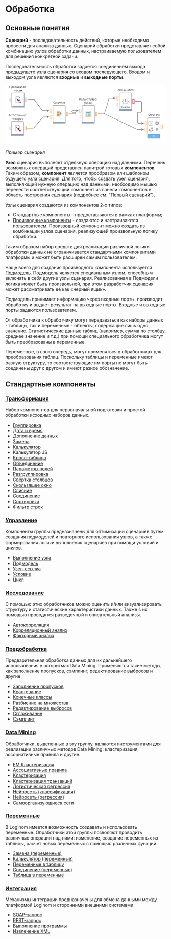 # Обработка

## Основные понятия

**Сценарий** - последовательность действий, которые необходимо провести для анализа данных. Сценарий обработки представляет собой комбинацию узлов обработки данных, настраиваемую пользователем для решения конкретной задачи.

Последовательность обработки задается соединением выхода предыдущего узла сценария со входом последующего. Входом и выходом узла являются **входные** и **выходные порты**.

![](../quick-start/readme-1.png)

 *Пример сценария*

**Узел** сценария выполняет отдельную операцию над данными. Перечень возможных операций представлен палитрой готовых **компонентов**. Таким образом, **компонент** является прообразом или шаблоном будущего узла сценария. Для того, чтобы создать узел сценария, выполняющий нужную операцию над данными, необходимо мышью перенести соответствующий компонент из панели компонентов в область построения сценария (подробнее см. ["Первый сценарий"](../quick-start/first-scenario.md)).

Узлы сценария создаются из компонентов 2-х типов:

* Стандартные компоненты - предоставляются в рамках платформы;
* [Производные компоненты](../scenario/derived-component.md) - создаются и настраиваются пользователем. Производный компонент можно создать из комбинации узлов сценария, реализующей произвольную логику обработки.

Таким образом набор средств для реализации различной логики обработки данных не ограничивается стандартными компонентами платформы и может быть расширен самим пользователем.

Чаще всего для создания производного компонента используется [Подмодель](./control/submodel.md). Подмодель является специальным узлом, способным включать в себя другие узлы сценария. Реализованная в Подмодели логика может быть произвольной, при этом разработчик сценария может рассматривать её как «черный ящик».

Подмодель принимает информацию через входные порты, производит обработку и выдает результат на выходные порты. Входные и выходные порты задаются пользователем.

От обработчика к обработчику могут передаваться как наборы данных - таблицы, так и переменные - объекты, содержащие лишь одно значение. Статистические данные таблиц (например, сумма по столбцу, среднее значение и т.д.) при помощи специального обработчика могут быть преобразованы в переменные.

Переменные, в свою очередь, могут применяться в обработчиках для преобразования таблиц. Поскольку таблицы и переменные имеют разную структуру, то соответствующие им порты не могут быть соединены друг с другом и имеют разное обозначение.

## Стандартные компоненты

### [Трансформация](./transformation/README.md)

Набор компонентов для первоначальной подготовки и простой обработки исходных наборов данных. 

* [Группировка](./transformation/grouping.md)
* [Дата и время](./transformation/trans-datatime/README.md)
* [Дополнение данных](./transformation/supplementation.md)
* [Замена](./transformation/substitution/README.md)
* [Калькулятор](./transformation/calc/README.md)
* Калькулятор JS
* [Кросс-таблица](./transformation/cross-table.md)
* [Объединение](./transformation/union.md)
* [Параметры полей](./transformation/fields-parameters.md)
* [Разгруппировка](./transformation/ungrouping.md)
* [Свёртка столбцов](./transformation/rollup-columns.md)
* [Скользящее окно](./transformation/sliding-window.md)
* [Слияние](./transformation/join/README.md)
* [Соединение](./transformation/addition.md)
* [Сортировка](./transformation/sorting.md)
* [Фильтр строк](./transformation/row-filter/README.md)

### [Управление](./control/README.md)

Компоненты группы предназначены для оптимизации сценариев путем создания подмоделей и повторного использования узлов, а также формирования логики выполнения сценариев при помощи условий и циклов.

* [Выполнение узла](./control/execute-node.md)
* [Подмодель](./control/submodel.md)
* [Узел-ссылка](./control/unit-link.md)
* [Условие](./control/condition.md)
* [Цикл](./control/cycle.md)

### [Исследование](./scrutiny/README.md)

С помощью этих обработчиков можно оценить и/или визуализировать структуру и статистические характеристики данных. Также с их помощью проводятся разведочный и описательный анализы.

* [Автокорреляция](./scrutiny/autocorrelation.md)
* [Корреляционный анализ](./scrutiny/correlation-analysis.md)
* [Факторный анализ](./scrutiny/factor-analysis.md)

### [Предобработка](./preprocessing/README.md)

Предварительная обработка данных для их дальнейшего использования в алгоритмах Data Mining. Применяются такие методы, как заполнение пропусков, сэмплинг, редактирование выбросов и другие.

* [Заполнение пропусков](./preprocessing/filling-omissions.md)
* [Квантование](./preprocessing/quantization.md)
* [Конечные классы](./preprocessing/fine-classes.md)
* [Разбиение на множества](./preprocessing/separating-to-multiplicity.md)
* [Редактирование выбросов](./preprocessing/editing-of-emissions.md)
* [Сглаживание](./preprocessing/smoothing.md)
* [Сэмплинг](./preprocessing/sampling.md)

### [Data Mining](./datamining/README.md)

Обработчики, выделенные в эту группу, являются инструментами для реализации различных методов Data Mining: кластеризация, ассоциативные правила и другие.

* [EM Кластеризация](./datamining/em-clustering.md)
* [Ассоциативные правила](./datamining/associative-rules.md)
* [Кластеризация](./datamining/clustering.md)
* [Кластеризация транзакций](./datamining/clustering-transactions.md)
* [Логистическая регрессия](./datamining/logistic-regression/README.md)
* [Нейросеть (классификация)](./datamining/neural-network-classification.md)
* [Нейросеть (регрессия)](./datamining/neural-network-regression.md)
* [Самоорганизующиеся сети](./datamining/self-organizing-network.md)

### [Переменные](./variables/README.md)

В Loginom имеется возможность создавать и использовать переменные. Обработчики этой группы позволяют проводить различные операции над ними: изменение, создание переменных из таблицы, расчет новых переменных с помощью различных функций.

* [Замена (переменные)](./variables/variables-replace.md)
* [Калькулятор (переменные)](./variables/variables-calc.md)
* [Переменные в таблицу](./variables/variables-to-table.md)
* [Соединение (переменные)](./variables/variables-union.md)
* [Таблица в переменные](./variables/variables-from-table.md)

### [Интеграция](./integration/README.md)

Механизмы интеграции предназначены для обмена данными между платформой Loginom и сторонними внешними системами.

* [SOAP-запрос](./integration/soap-request.md)
* [REST-запрос](./integration/rest-request.md)
* [Выполнение программы](./integration/exec-program.md)
* [Извлечение XML](./integration/extracting-xml.md)